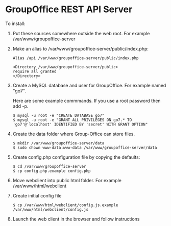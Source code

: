 GroupOffice REST API Server
===========================

To install:

1. Put these sources somewhere outside the web root. For example /var/www/groupoffice-server
2. Make an alias to /var/www/groupoffice-server/public/index.php:
	
	```
	Alias /api /var/www/groupoffice-server/public/index.php

	<Directory /var/www/groupoffice-server/public>
	require all granted
	</Directory> 
	```
3. Create a MySQL database and user for GroupOffice. For example named "go7".

	Here are some example commmands. If you use a root password then add -p.

	```
	$ mysql -u root -e "CREATE DATABASE go7"
	$ mysql -u root -e "GRANT ALL PRIVILEGES ON go7.* TO 'go7'@'localhost' IDENTIFIED BY 'secret' WITH GRANT OPTION"
	```

4. Create the data folder where Group-Office can store files.

	```
	$ mkdir /var/www/groupoffice-server/data
	$ sudo chown www-data:www-data /var/www/groupoffice-server/data
	```

5. Create config.php configuration file by copying the defaults:
	```
	$ cd /var/www/groupoffice-server
	$ cp config.php.example config.php
	```

6. Move webclient into public html folder. For example /var/www/html/webclient

7. Create initial config file
	```
	$ cp /var/www/html/webclient/config.js.example /var/www/html/webclient/config.js
	```
8. Launch the web client in the browser and follow instructions
